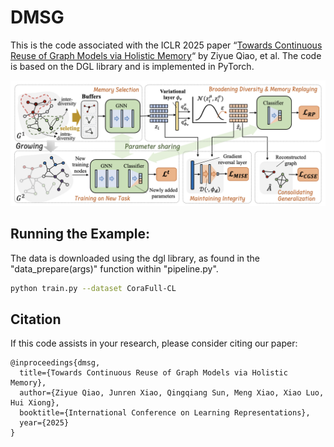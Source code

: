 # DMSG

This is the code associated with the ICLR 2025 paper “[Towards Continuous Reuse of Graph Models via Holistic Memory](https://openreview.net/forum?id=Pbz4i7B0B4)“ by Ziyue Qiao, et al. The code is based on the DGL library and is implemented in PyTorch.

![DMSG](imgs/DMSG.png)


## Running the Example:

The data is downloaded using the dgl library, as found in the "data_prepare(args)" function within "pipeline.py".

```bash
python train.py --dataset CoraFull-CL
```

## Citation

If this code assists in your research, please consider citing our paper:

```
@inproceedings{dmsg,
  title={Towards Continuous Reuse of Graph Models via Holistic Memory},
  author={Ziyue Qiao, Junren Xiao, Qingqiang Sun, Meng Xiao, Xiao Luo, Hui Xiong},
  booktitle={International Conference on Learning Representations},
  year={2025}
}
```
